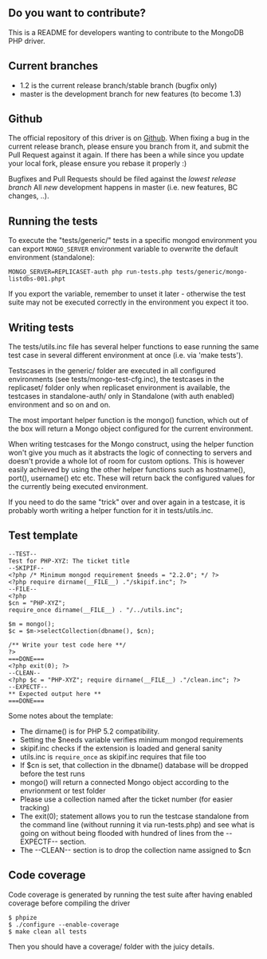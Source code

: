 ## Do you want to contribute?

This is a README for developers wanting to contribute to the MongoDB PHP
driver.


## Current branches

* 1.2 is the current release branch/stable branch (bugfix only)
* master is the development branch for new features (to become 1.3)


## Github

The official repository of this driver is on
[Github](http://www.github.com/mongodb/mongo-php-driver/).  When fixing a bug
in the current release branch, please ensure you branch from it, and submit the
Pull Request against it again.  If there has been a while since you update your
local fork, please ensure you rebase it properly :)

Bugfixes and Pull Requests should be filed against the *lowest release branch*
All *new* development happens in master (i.e. new features, BC changes, ..).


## Running the tests

To execute the "tests/generic/" tests in a specific mongod environment you can
export `MONGO_SERVER` environment variable to overwrite the default environment
(standalone):

    MONGO_SERVER=REPLICASET-auth php run-tests.php tests/generic/mongo-listdbs-001.phpt

If you export the variable, remember to unset it later - otherwise the test
suite may not be executed correctly in the environment you expect it too.


## Writing tests

The tests/utils.inc file has several helper functions to ease running the same
test case in several different environment at once (i.e. via 'make tests').

Testscases in the generic/ folder are executed in all configured environments
(see tests/mongo-test-cfg.inc), the testcases in the replicaset/ folder only
when replicaset environment is available, the testcases in standalone-auth/
only in Standalone (with auth enabled) environment and so on and on.

The most important helper function is the mongo() function, which out of the
box will return a Mongo object configured for the current environment.

When writing testcases for the Mongo construct, using the helper function won't
give you much as it abstracts the logic of connecting to servers and doesn't
provide a whole lot of room for custom options.  This is however easily
achieved by using the other helper functions such as hostname(), port(),
username() etc etc. These will return back the configured values for the
currently being executed environment.

If you need to do the same "trick" over and over again in a testcase, it is
probably worth writing a helper function for it in tests/utils.inc.


## Test template
    --TEST--
    Test for PHP-XYZ: The ticket title
    --SKIPIF--
    <?php /* Minimum mongod requirement $needs = "2.2.0"; */ ?>
    <?php require dirname(__FILE__) ."/skipif.inc"; ?>
    --FILE--
    <?php
    $cn = "PHP-XYZ";
    require_once dirname(__FILE__) . "/../utils.inc";

    $m = mongo();
    $c = $m->selectCollection(dbname(), $cn);

    /** Write your test code here **/
    ?>
    ===DONE===
    <?php exit(0); ?>
    --CLEAN--
    <?php $c = "PHP-XYZ"; require dirname(__FILE__) ."/clean.inc"; ?>
    --EXPECTF--
    ** Expected output here **
    ===DONE===

Some notes about the template:

* The dirname() is for PHP 5.2 compatibility.
* Setting the $needs variable verifies minimum mongod requirements
* skipif.inc checks if the extension is loaded and general sanity
* utils.inc is `require_once` as skipif.inc requires that file too
* If $cn is set, that collection in the dbname() database will be dropped
  before the test runs
* mongo() will return a connected Mongo object according to the envrionment or test folder
* Please use a collection named after the ticket number (for easier tracking)
* The exit(0); statement allows you to run the testcase standalone from
  the command line (without running it via run-tests.php) and see what is going
  on without being flooded with hundred of lines from the --EXPECTF-- section.
* The --CLEAN-- section is to drop the collection name assigned to $cn 


## Code coverage

Code coverage is generated by running the test suite after having enabled
coverage before compiling the driver

    $ phpize
    $ ./configure --enable-coverage
    $ make clean all tests

Then you should have a coverage/ folder with the juicy details.


